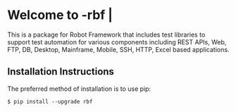 Welcome to -rbf |
===============================

This is a package for Robot Framework that includes test libraries to support test automation for various components including REST APIs, Web, FTP, DB, Desktop, Mainframe, Mobile, SSH, HTTP, Excel based applications.  

Installation Instructions
-------------------------

The preferred method of installation is to use pip:

    $ pip install --upgrade rbf





